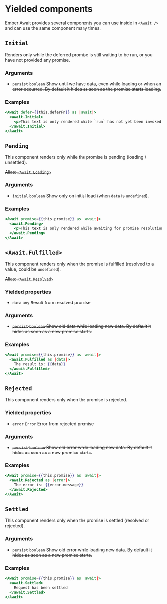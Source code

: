 # Yielded components

Ember Await provides several components you can use inside in `<Await />` and can use the same component many times.

## `Initial`

Renders only while the deferred promise is still waiting to be run, or you have not provided any promise.

### Arguments

- ~~`persist` `boolean` Show until we have data, even while loading or when an error occurred. By default it hides as soon as the promise starts loading.~~

### Examples

```hbs
<Await defer={{this.deferFn}} as |await|>
  <await.Initial>
    <p>This text is only rendered while `run` has not yet been invoked on `defer`.</p>
  </await.Initial>
</Await>
```

## `Pending`

This component renders only while the promise is pending \(loading / unsettled\).

~~Alias: `<Await.Loading>`~~

### Arguments

- ~~`initial` `boolean` Show only on initial load \(when `data` is `undefined`\).~~

### Examples

```hbs
<Await promise={{this.promise}} as |await|>
  <await.Pending>
    <p>This text is only rendered while awaiting for promise resolution</p>
  </await.Pending>
</Await>
```

## `<Await.Fulfilled>`

This component renders only when the promise is fulfilled \(resolved to a value, could be `undefined`\).

~~Alias: `<Await.Resolved>`~~

### Yielded properties

- `data` `any` Result from resolved promise

### Arguments

- ~~`persist` `boolean` Show old data while loading new data. By default it hides as soon as a new promise starts.~~

### Examples

```hbs
<Await promise={{this.promise}} as |await|>
  <await.Fulfilled as |data|>
    The result is: {{data}}
  </await.Fulfilled>
</Await>
```

## `Rejected`

This component renders only when the promise is rejected.

### Yielded properties

- `error` `Error` Error from rejected promise

### Arguments

- ~~`persist` `boolean` Show old error while loading new data. By default it hides as soon as a new promise starts.~~

### Examples

```hbs
<Await promise={{this.promise}} as |await|>
  <await.Rejected as |error|>
    The error is: {{error.message}}
  </await.Rejected>
</Await>
```

## `Settled`

This component renders only when the promise is settled (resolved or rejected).

### Arguments

- ~~`persist` `boolean` Show old error while loading new data. By default it hides as soon as a new promise starts.~~

### Examples

```hbs
<Await promise={{this.promise}} as |await|>
  <await.Settled>
    Request has been settled
  </await.Settled>
</Await>
```
